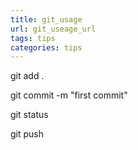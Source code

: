 ```yaml
---
title: git_usage
url: git_useage_url
tags: tips
categories: tips
---
```


git add .

git commit -m "first commit"

git status 

git push

